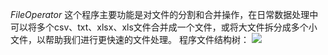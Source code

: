 *FileOperator*
这个程序主要功能是对文件的分割和合并操作，在日常数据处理中可以将多个csv、txt、xlsx、xls文件合并成一个文件，或将大文件拆分成多个小文件，以帮助我们进行更快速的文件处理。
程序文件结构树：
<img src="C:\Users\lurkera\Desktop\程序结构图.png"></img>
